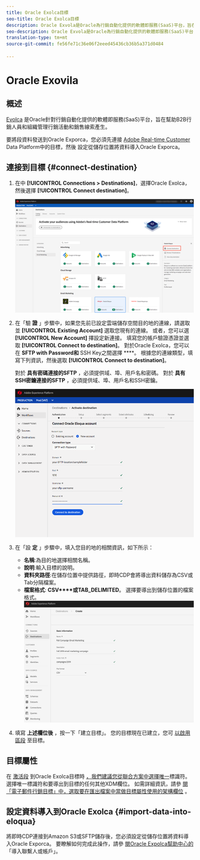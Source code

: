 ```yaml
---
title: Oracle Exolca目標
seo-title: Oracle Exolca目標
description: Oracle Exvola是Oracle為行銷自動化提供的軟體即服務(SaaS)平台，旨在幫助B2B行銷人員和組織管理營銷活動和銷售線索生成。
seo-description: Oracle Exvola是Oracle為行銷自動化提供的軟體即服務(SaaS)平台，旨在幫助B2B行銷人員和組織管理營銷活動和銷售線索生成。
translation-type: tm+mt
source-git-commit: fe56fe71c36e06f2eeed45436cb36b5a371d0484

---
```



# Oracle Exovila

## 概述

[Evolca](https://www.oracle.com/marketingcloud/products/marketing-automation/) 是Oracle針對行銷自動化提供的軟體即服務(SaaS)平台，旨在幫助B2B行銷人員和組織管理行銷活動和銷售線索產生。

要將段資料發送到Oracle Exporca，您必須先連接 [Adobe Real-time Customer](#connect-destination) Data Platform中的目標，然後 [](#import-data-into-eloqua) 設定從儲存位置將資料導入Oracle Exporca。

## 連接到目標 {#connect-destination}

1. 在中 **[!UICONTROL Connections > Destinations]**，選擇Oracle Exolca，然後選擇 **[!UICONTROL Connect destination]**。

   ![連線Exola](/help/rtcdp/destinations/assets/connect-oracle-eloqua.png)

2. 在「驗 **證** 」步驟中，如果您先前已設定雲端儲存空間目的地的連線，請選取並 **[!UICONTROL Existing Account]** 選取您現有的連線。 或者，您可以選 **[!UICONTROL New Account]** 擇設定新連接。 填寫您的帳戶驗證憑證並選取 **[!UICONTROL Connect to destination]**。 對於Oracle Exolca，您可以在 **SFTP with Password和** SSH Key之間選擇 ****。 根據您的連線類型，填寫下列資訊，然後選取 **[!UICONTROL Connect to destination]**。

   對於 **具有密碼連接的SFTP** ，必須提供域、埠、用戶名和密碼。
對於 **具有SSH密鑰連接的SFTP** ，必須提供域、埠、用戶名和SSH密鑰。

   ![設定Exola精靈](/help/rtcdp/destinations/assets/eloqua-authentication.png)

3. 在「設 **定** 」步驟中，填入您目的地的相關資訊，如下所示：
   * **名稱**:為目的地選擇相關名稱。
   * **說明**:輸入目標的說明。
   * **資料夾路徑**:在儲存位置中提供路徑，即時CDP會將導出資料儲存為CSV或Tab分隔檔案。
   * **檔案格式**: **CSV****或TAB_DELIMITED**。 選擇要導出到儲存位置的檔案格式。
   ![雄辯基本資訊](/help/rtcdp/destinations/assets/eloqua-basic-information.png)

4. 填寫 **上述欄位後** ，按一下「建立目標」。 您的目標現在已建立，您可 [以啟用區段](/help/rtcdp/destinations/activate-destinations.md) 至目標。

## 目標屬性

在 [激活段](/help/rtcdp/destinations/activate-destinations.md) 到Oracle Exolca目標時 [，我們建議您從聯合方案中選擇唯一](https://www.adobe.io/apis/experienceplatform/home/profile-identity-segmentation/profile-identity-segmentation-services.html#!api-specification/markdown/narrative/technical_overview/unified_profile_architectural_overview/unified_profile_architectural_overview.md)標識符。 選擇唯一標識符和要導出到目標的任何其他XDM欄位。 如需詳細資訊，請參 [閱「電子郵件行銷目標」中，選取要在匯出檔案中當做目標屬性使用的架構欄位](/help/rtcdp/destinations/email-marketing-destinations.md#destination-attributes) 。

## 設定資料導入到Oracle Exolca {#import-data-into-eloqua}

將即時CDP連接到Amazon S3或SFTP儲存後，您必須設定從儲存位置將資料導入Oracle Exporca。 要瞭解如何完成此操作，請參 [閱Oracle Expolca幫助中心的](https://docs.oracle.com/cloud/latest/marketingcs_gs/OMCAA/Help/DataImportExport/Tasks/ImportingContactsOrAccounts.htm) 「導入聯繫人或帳戶」。